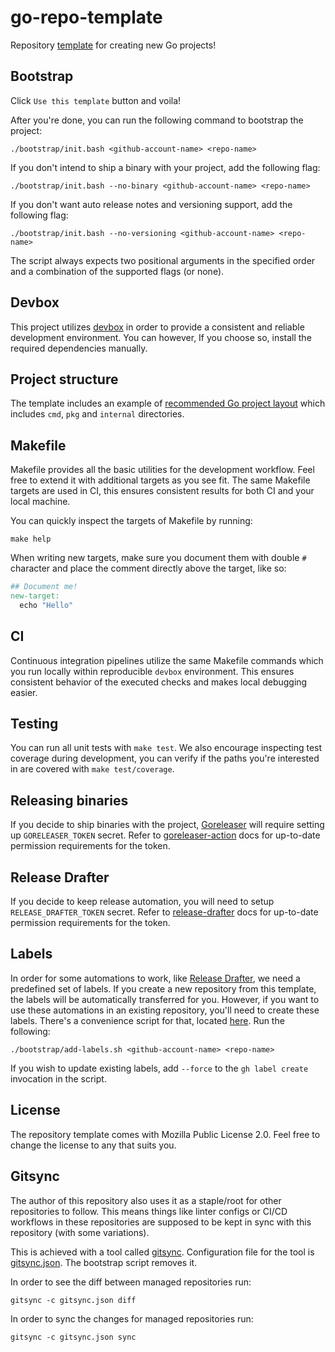 # go-repo-template

Repository [template](https://docs.github.com/en/repositories/creating-and-managing-repositories/creating-a-repository-from-a-template)
for creating new Go projects!

## Bootstrap

Click `Use this template` button and voila!

After you're done, you can run the following command to bootstrap the project:

```shell
./bootstrap/init.bash <github-account-name> <repo-name>
```

If you don't intend to ship a binary with your project,
add the following flag:

```shell
./bootstrap/init.bash --no-binary <github-account-name> <repo-name>
```

If you don't want auto release notes and versioning support,
add the following flag:

```shell
./bootstrap/init.bash --no-versioning <github-account-name> <repo-name>
```

The script always expects two positional arguments in the specified order and
a combination of the supported flags (or none).

## Devbox

This project utilizes [devbox](https://github.com/jetify-com/devbox) in order
to provide a consistent and reliable development environment.
You can however, If you choose so, install the required dependencies manually.

## Project structure

The template includes an example of
[recommended Go project layout](https://github.com/golang-standards/project-layout)
which includes `cmd`, `pkg` and `internal` directories.

## Makefile

Makefile provides all the basic utilities for the development workflow.
Feel free to extend it with additional targets as you see fit.
The same Makefile targets are used in CI, this ensures consistent results
for both CI and your local machine.

You can quickly inspect the targets of Makefile by running:

```shell
make help
```

When writing new targets, make sure you document them with double `#` character
and place the comment directly above the target, like so:

```makefile
## Document me!
new-target:
  echo "Hello"
```

## CI

Continuous integration pipelines utilize the same Makefile commands which
you run locally within reproducible `devbox` environment.
This ensures consistent behavior of the executed checks
and makes local debugging easier.

## Testing

You can run all unit tests with `make test`.
We also encourage inspecting test coverage during development, you can verify
if the paths you're interested in are covered with `make test/coverage`.

## Releasing binaries

If you decide to ship binaries with the project,
[Goreleaser](https://goreleaser.com/) will require setting up
`GORELEASER_TOKEN` secret.
Refer to [goreleaser-action](https://github.com/goreleaser/goreleaser-action)
docs for up-to-date permission requirements for the token.

## Release Drafter

If you decide to keep release automation, you will need to setup
`RELEASE_DRAFTER_TOKEN` secret.
Refer to [release-drafter](https://github.com/release-drafter/release-drafter?tab=readme-ov-file#usage)
docs for up-to-date permission requirements for the token.

## Labels

In order for some automations to work, like
[Release Drafter](https://github.com/release-drafter/release-drafter),
we need a predefined set of labels.
If you create a new repository from this template, the labels will be
automatically transferred for you.
However, if you want to use these automations in an existing repository,
you'll need to create these labels.
There's a convenience script for that,
located [here](./bootstrap/add-labels.sh).
Run the following:

```shell
./bootstrap/add-labels.sh <github-account-name> <repo-name>
```

If you wish to update existing labels, add `--force` to the `gh label create`
invocation in the script.

## License

The repository template comes with Mozilla Public License 2.0.
Feel free to change the license to any that suits you.

## Gitsync

The author of this repository also uses it as a staple/root
for other repositories to follow.
This means things like linter configs or CI/CD workflows in these repositories
are supposed to be kept in sync with this repository (with some variations).

This is achieved with a tool called [gitsync](https://github.com/nieomylnieja/gitsync).
Configuration file for the tool is [gitsync.json](./gitsync.json).
The bootstrap script removes it.

In order to see the diff between managed repositories run:

```shell
gitsync -c gitsync.json diff
```

In order to sync the changes for managed repositories run:

```shell
gitsync -c gitsync.json sync
```

